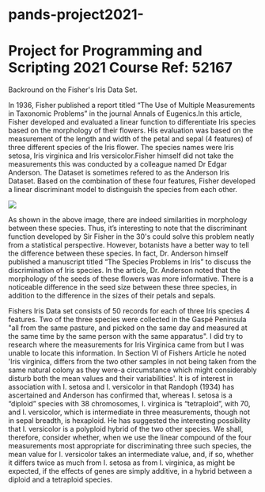 # pands-project2021-
# Project for Programming and Scripting 2021 Course Ref: 52167

Backround on the Fisher's Iris Data Set.

  In 1936, Fisher published a report titled “The Use of Multiple Measurements in Taxonomic Problems” in the journal Annals of Eugenics.In this article, Fisher developed and evaluated a linear function to differentiate Iris species based on the morphology of their flowers. His evaluation was based on the measurement of the length and width of the petal and sepal (4 features) of three different species of the Iris flower. The species names were Iris setosa, Iris virginica and Iris versicolor.Fisher himself did not take the measurements this was conducted by a colleague named Dr Edgar Anderson. The Dataset is sometimes refered to as the Anderson Iris Dataset. Based on the combination of these four features, Fisher developed a linear discriminant model to distinguish the species from each other. 

![](IRIS%50FLOWERS.png)


  As shown in the above image, there are indeed similarities in morphology between these species. Thus, it’s interesting to note that the discriminant function developed by Sir Fisher in the 30's could solve this problem neatly from a statistical perspective. However, botanists have a better way to tell the difference between these species. In fact, Dr. Anderson himself published a manuscript titled “The Species Problems in Iris” to discuss the discrimination of Iris species. In the article, Dr. Anderson noted that the morphology of the seeds of these flowers was more informative. There is a noticeable difference in the seed size between these three species, in addition to the difference in the sizes of their petals and sepals.
  
  
  Fishers Iris Data set consists of 50 records for each of three Iris species 4 features. Two of the three species were collected in the Gaspé Peninsula "all from the same pasture, and picked on the same day and measured at the same time by the same person with the same apparatus". I did try to research where the measurements for Iris Virginica came from but I was unable to locate this information. In Section VI of Fishers Article he noted 'Iris virginica, differs from the two other samples in not being taken from the same natural colony as they were-a  circumstance which might considerably disturb both the mean values and their variabilities'. It is of interest in association with I. setosa and I. versicolor in that Randoph (1934) has ascertained and Anderson has confirmed that, whereas I. setosa is a “diploid” species with 38 chromosomes, I. virginica is “tetraploid”, with 70, and I. versicolor, which is intermediate in three measurements,  though  not in sepal breadth, is hexaploid.  He has suggested the interesting possibility that I. versicolor is a polyploid hybrid of the two other species. We shall, therefore, consider whether, when we  use the linear compound of the four measurements most appropriate for discriminating three such species, the mean value for I. versicolor takes an intermediate value, and, if so, whether it differs twice as much from I. setosa as from I. virginica, as might be expected, if the effects of  genes are simply additive, in a hybrid between a diploid and a tetraploid species. 





